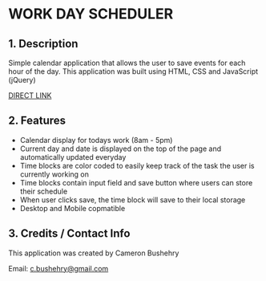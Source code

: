 # WORK DAY SCHEDULER

## 1. Description
Simple calendar application that allows the user to save events for each hour of the day. This application was built using HTML, CSS and JavaScript (jQuery)

[DIRECT LINK](https://cbushehry.github.io/work-day-scheduler/)

## 2. Features
 * Calendar display for todays work (8am - 5pm)
 * Current day and date is displayed on the top of the page and automatically updated everyday
 * Time blocks are color coded to easily keep track of the task the user is currently working on
 * Time blocks contain input field and save button where users can store their schedule
 * When user clicks save, the time block will save to their local storage
 * Desktop and Mobile copmatible

## 3. Credits / Contact Info
This application was created by Cameron Bushehry

Email: c.bushehry@gmail.com